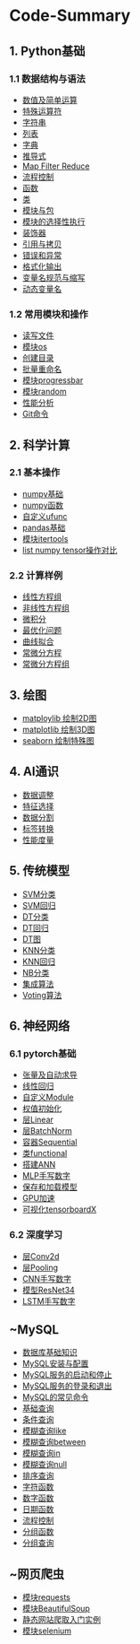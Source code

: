 # Code-Summary
## 1. Python基础
### 1.1 数据结构与语法
* [数值及简单运算](https://github.com/ZhouBinTGL/Tech-Summary/blob/master/1.%20Python%E5%9F%BA%E7%A1%80/%E6%95%B0%E5%80%BC%E5%8F%8A%E7%AE%80%E5%8D%95%E8%BF%90%E7%AE%97.py)
* [特殊运算符](https://github.com/ZhouBinTGL/Tech-Summary/blob/master/1.%20Python%E5%9F%BA%E7%A1%80/%E7%89%B9%E6%AE%8A%E8%BF%90%E7%AE%97%E7%AC%A6.py)
* [字符串](https://github.com/ZhouBinTGL/Tech-Summary/blob/master/1.%20Python%E5%9F%BA%E7%A1%80/%E5%AD%97%E7%AC%A6%E4%B8%B2.py)
* [列表](https://github.com/ZhouBinTGL/Tech-Summary/blob/master/1.%20Python%E5%9F%BA%E7%A1%80/%E5%88%97%E8%A1%A8.py)
* [字典](https://github.com/ZhouBinTGL/Tech-Summary/blob/master/1.%20Python%E5%9F%BA%E7%A1%80/%E5%AD%97%E5%85%B8.py)
* [推导式](https://github.com/ZhouBinTGL/Tech-Summary/blob/master/1.%20Python%E5%9F%BA%E7%A1%80/%E6%8E%A8%E5%AF%BC%E5%BC%8F.py)
* [Map Filter Reduce](https://github.com/ZhouBinTGL/Tech-Summary/blob/master/1.%20Python%E5%9F%BA%E7%A1%80/Map%20Filter%20Reduce.py)
* [流程控制](https://github.com/ZhouBinTGL/Tech-Summary/blob/master/1.%20Python%E5%9F%BA%E7%A1%80/%E6%B5%81%E7%A8%8B%E6%8E%A7%E5%88%B6.py)
* [函数](https://github.com/ZhouBinTGL/Tech-Summary/blob/master/1.%20Python%E5%9F%BA%E7%A1%80/%E5%87%BD%E6%95%B0.py)
* [类](https://github.com/ZhouBinTGL/Tech-Summary/blob/master/1.%20Python%E5%9F%BA%E7%A1%80/%E7%B1%BB.py)
* [模块与包](https://github.com/ZhouBinTGL/Tech-Summary/blob/master/1.%20Python%E5%9F%BA%E7%A1%80/%E6%A8%A1%E5%9D%97%E4%B8%8E%E5%8C%85.txt)
* [模块的选择性执行](https://github.com/ZhouBinTGL/Tech-Summary/blob/master/1.%20Python%E5%9F%BA%E7%A1%80/%E6%A8%A1%E5%9D%97%E7%9A%84%E9%80%89%E6%8B%A9%E6%80%A7%E6%89%A7%E8%A1%8C.txt)
* [装饰器](https://github.com/ZhouBinTGL/Tech-Summary/blob/master/1.%20Python%E5%9F%BA%E7%A1%80/%E8%A3%85%E9%A5%B0%E5%99%A8.py)
* [引用与拷贝](https://github.com/ZhouBinTGL/Tech-Summary/blob/master/1.%20Python%E5%9F%BA%E7%A1%80/%E5%BC%95%E7%94%A8%E4%B8%8E%E6%8B%B7%E8%B4%9D.py)
* [错误和异常](https://github.com/ZhouBinTGL/Tech-Summary/blob/master/1.%20Python%E5%9F%BA%E7%A1%80/%E9%94%99%E8%AF%AF%E4%B8%8E%E5%BC%82%E5%B8%B8.txt)
* [格式化输出]()
* [变量名规范与缩写](https://github.com/ZhouBinTGL/Tech-Summary/blob/master/1.%20Python%E5%9F%BA%E7%A1%80/%E5%8F%98%E9%87%8F%E5%90%8D%E8%A7%84%E8%8C%83%E5%92%8C%E7%BC%A9%E5%86%99.txt)
* [动态变量名](https://github.com/ZhouBinTGL/Tech-Summary/blob/master/1.%20Python%E5%9F%BA%E7%A1%80/%E5%8A%A8%E6%80%81%E5%8F%98%E9%87%8F%E5%90%8D.py)
### 1.2 常用模块和操作
* [读写文件](https://github.com/ZhouBinTGL/Tech-Summary/blob/master/1.%20Python%E5%9F%BA%E7%A1%80/%E8%AF%BB%E5%86%99%E6%96%87%E4%BB%B6.py)
* [模块os](https://github.com/ZhouBinTGL/Tech-Summary/blob/master/1.%20Python%E5%9F%BA%E7%A1%80/%E6%A8%A1%E5%9D%97os.py)
* [创建目录](https://github.com/ZhouBinTGL/Tech-Summary/blob/master/1.%20Python%E5%9F%BA%E7%A1%80/%E5%88%9B%E5%BB%BA%E7%9B%AE%E5%BD%95.py)
* [批量重命名](https://github.com/ZhouBinTGL/Tech-Summary/blob/master/1.%20Python%E5%9F%BA%E7%A1%80/%E6%89%B9%E9%87%8F%E9%87%8D%E5%91%BD%E5%90%8D.py)
* [模块progressbar](https://github.com/ZhouBinTGL/Tech-Summary/blob/master/1.%20Python%E5%9F%BA%E7%A1%80/%E6%A8%A1%E5%9D%97progressbar.py)
* [模块random](https://github.com/ZhouBinTGL/Tech-Summary/blob/master/1.%20Python%E5%9F%BA%E7%A1%80/%E6%A8%A1%E5%9D%97random.py)
* [性能分析](https://github.com/ZhouBinTGL/Tech-Summary/blob/master/1.%20Python%E5%9F%BA%E7%A1%80/%E6%80%A7%E8%83%BD%E5%88%86%E6%9E%90.py)
* [Git命令](https://github.com/ZhouBinTGL/Tech-Summary/blob/master/1.%20Python%E5%9F%BA%E7%A1%80/Git%E5%91%BD%E4%BB%A4.txt)
## 2. 科学计算
### 2.1 基本操作
* [numpy基础](https://github.com/ZhouBinTGL/Tech-Summary/blob/master/2.%20%E7%A7%91%E5%AD%A6%E8%AE%A1%E7%AE%97/numpy%E5%9F%BA%E7%A1%80.py)
* [numpy函数](https://github.com/ZhouBinTGL/Tech-Summary/blob/master/2.%20%E7%A7%91%E5%AD%A6%E8%AE%A1%E7%AE%97/numpy%E5%87%BD%E6%95%B0.py)
* [自定义ufunc](https://github.com/ZhouBinTGL/Tech-Summary/blob/master/2.%20%E7%A7%91%E5%AD%A6%E8%AE%A1%E7%AE%97/%E8%87%AA%E5%AE%9A%E4%B9%89ufunc.py)
* [pandas基础](https://github.com/ZhouBinTGL/Tech-Summary/blob/master/2.%20%E7%A7%91%E5%AD%A6%E8%AE%A1%E7%AE%97/pandas%E5%9F%BA%E7%A1%80.py)
* [模块itertools](https://github.com/ZhouBinTGL/Tech-Summary/blob/master/2.%20%E7%A7%91%E5%AD%A6%E8%AE%A1%E7%AE%97/%E6%A8%A1%E5%9D%97itertools.py)
* [list numpy tensor操作对比](https://github.com/ZhouBinTGL/Tech-Summary/blob/master/2.%20%E7%A7%91%E5%AD%A6%E8%AE%A1%E7%AE%97/list%20numpy%20tensor%20%E6%93%8D%E4%BD%9C%E6%AF%94%E8%BE%83.xlsx)
### 2.2 计算样例
* [线性方程组](https://github.com/ZhouBinTGL/Tech-Summary/blob/master/2.%20%E7%A7%91%E5%AD%A6%E8%AE%A1%E7%AE%97/%E7%BA%BF%E6%80%A7%E6%96%B9%E7%A8%8B%E7%BB%84.py)
* [非线性方程组](https://github.com/ZhouBinTGL/Tech-Summary/blob/master/2.%20%E7%A7%91%E5%AD%A6%E8%AE%A1%E7%AE%97/%E9%9D%9E%E7%BA%BF%E6%80%A7%E6%96%B9%E7%A8%8B%E7%BB%84.py)
* [微积分](https://github.com/ZhouBinTGL/Tech-Summary/blob/master/2.%20%E7%A7%91%E5%AD%A6%E8%AE%A1%E7%AE%97/%E5%BE%AE%E7%A7%AF%E5%88%86.py)
* [最优化问题](https://github.com/ZhouBinTGL/Tech-Summary/blob/master/2.%20%E7%A7%91%E5%AD%A6%E8%AE%A1%E7%AE%97/%E6%9C%80%E4%BC%98%E5%8C%96%E9%97%AE%E9%A2%98.py)
* [曲线拟合](https://github.com/ZhouBinTGL/Tech-Summary/blob/master/2.%20%E7%A7%91%E5%AD%A6%E8%AE%A1%E7%AE%97/%E6%9B%B2%E7%BA%BF%E6%8B%9F%E5%90%88.py)
* [常微分方程](https://github.com/ZhouBinTGL/Tech-Summary/blob/master/2.%20%E7%A7%91%E5%AD%A6%E8%AE%A1%E7%AE%97/%E5%B8%B8%E5%BE%AE%E5%88%86%E6%96%B9%E7%A8%8B.py)
* [常微分方程组](https://github.com/ZhouBinTGL/Tech-Summary/blob/master/2.%20%E7%A7%91%E5%AD%A6%E8%AE%A1%E7%AE%97/%E5%B8%B8%E5%BE%AE%E5%88%86%E6%96%B9%E7%A8%8B%E7%BB%84.py)
## 3. 绘图
* [matploylib 绘制2D图](https://github.com/ZhouBinTGL/Tech-Summary/blob/master/3.%20%E7%BB%98%E5%9B%BE/matplotlib%20%E7%BB%98%E5%88%B62D%E5%9B%BE.py)
* [matplotlib 绘制3D图](https://github.com/ZhouBinTGL/Tech-Summary/blob/master/3.%20%E7%BB%98%E5%9B%BE/matplotlib%20%E7%BB%98%E5%88%B63D%E5%9B%BE.py)
* [seaborn 绘制特殊图](https://github.com/ZhouBinTGL/Tech-Summary/blob/master/3.%20%E7%BB%98%E5%9B%BE/seaborn%20%E7%BB%98%E5%88%B6%E7%89%B9%E6%AE%8A%E5%9B%BE.py)
## 4. AI通识
* [数据调整](https://github.com/ZhouBinTGL/Tech-Summary/blob/master/4.%20AI%E9%80%9A%E8%AF%86/%E6%95%B0%E6%8D%AE%E8%B0%83%E6%95%B4.py)
* [特征选择](https://github.com/ZhouBinTGL/Tech-Summary/blob/master/4.%20AI%E9%80%9A%E8%AF%86/%E7%89%B9%E5%BE%81%E9%80%89%E6%8B%A9.py)
* [数据分割](https://github.com/ZhouBinTGL/Tech-Summary/blob/master/4.%20AI%E9%80%9A%E8%AF%86/%E6%95%B0%E6%8D%AE%E5%88%86%E5%89%B2.py)
* [标签转换](https://github.com/ZhouBinTGL/Tech-Summary/blob/master/4.%20AI%E9%80%9A%E8%AF%86/%E6%A0%87%E7%AD%BE%E8%BD%AC%E6%8D%A2.py)
* [性能度量](https://github.com/ZhouBinTGL/Tech-Summary/blob/master/4.%20AI%E9%80%9A%E8%AF%86/%E6%80%A7%E8%83%BD%E5%BA%A6%E9%87%8F.py)
## 5. 传统模型
* [SVM分类](https://github.com/ZhouBinTGL/Tech-Summary/blob/master/5.%20%E4%BC%A0%E7%BB%9F%E6%A8%A1%E5%9E%8B/SVM%E5%88%86%E7%B1%BB.py)
* [SVM回归](https://github.com/ZhouBinTGL/Tech-Summary/blob/master/5.%20%E4%BC%A0%E7%BB%9F%E6%A8%A1%E5%9E%8B/SVM%E5%9B%9E%E5%BD%92.py)
* [DT分类](https://github.com/ZhouBinTGL/Tech-Summary/blob/master/5.%20%E4%BC%A0%E7%BB%9F%E6%A8%A1%E5%9E%8B/DT%E5%88%86%E7%B1%BB.py)
* [DT回归](https://github.com/ZhouBinTGL/Tech-Summary/blob/master/5.%20%E4%BC%A0%E7%BB%9F%E6%A8%A1%E5%9E%8B/DT%E5%9B%9E%E5%BD%92.py)
* [DT图](https://github.com/ZhouBinTGL/Tech-Summary/blob/master/5.%20%E4%BC%A0%E7%BB%9F%E6%A8%A1%E5%9E%8B/DT%E5%9B%BE.py)
* [KNN分类](https://github.com/ZhouBinTGL/Tech-Summary/blob/master/5.%20%E4%BC%A0%E7%BB%9F%E6%A8%A1%E5%9E%8B/KNN%E5%88%86%E7%B1%BB.py)
* [KNN回归](https://github.com/ZhouBinTGL/Tech-Summary/blob/master/5.%20%E4%BC%A0%E7%BB%9F%E6%A8%A1%E5%9E%8B/KNN%E5%9B%9E%E5%BD%92.py)
* [NB分类](https://github.com/ZhouBinTGL/Tech-Summary/blob/master/5.%20%E4%BC%A0%E7%BB%9F%E6%A8%A1%E5%9E%8B/NB%E5%88%86%E7%B1%BB.py)
* [集成算法](https://github.com/ZhouBinTGL/Tech-Summary/blob/master/5.%20%E4%BC%A0%E7%BB%9F%E6%A8%A1%E5%9E%8B/%E9%9B%86%E6%88%90%E7%AE%97%E6%B3%95.py)
* [Voting算法](https://github.com/ZhouBinTGL/Tech-Summary/blob/master/5.%20%E4%BC%A0%E7%BB%9F%E6%A8%A1%E5%9E%8B/Voting%E7%AE%97%E6%B3%95.py)
## 6. 神经网络
### 6.1 pytorch基础
* [张量及自动求导](https://github.com/ZhouBinTGL/Tech-Summary/blob/master/6.%20%E7%A5%9E%E7%BB%8F%E7%BD%91%E7%BB%9C/%E5%BC%A0%E9%87%8F%E5%8F%8A%E8%87%AA%E5%8A%A8%E6%B1%82%E5%AF%BC.py)
* [线性回归](https://github.com/ZhouBinTGL/Tech-Summary/blob/master/6.%20%E7%A5%9E%E7%BB%8F%E7%BD%91%E7%BB%9C/%E7%BA%BF%E6%80%A7%E5%9B%9E%E5%BD%92.py)
* [自定义Module](https://github.com/ZhouBinTGL/Tech-Summary/blob/master/6.%20%E7%A5%9E%E7%BB%8F%E7%BD%91%E7%BB%9C/%E8%87%AA%E5%AE%9A%E4%B9%89Module.py)
* [权值初始化](https://github.com/ZhouBinTGL/Tech-Summary/blob/master/6.%20%E7%A5%9E%E7%BB%8F%E7%BD%91%E7%BB%9C/%E6%9D%83%E5%80%BC%E5%88%9D%E5%A7%8B%E5%8C%96.py)
* [层Linear](https://github.com/ZhouBinTGL/Tech-Summary/blob/master/6.%20%E7%A5%9E%E7%BB%8F%E7%BD%91%E7%BB%9C/%E5%B1%82Linear.py)
* [层BatchNorm](https://github.com/ZhouBinTGL/Tech-Summary/blob/master/6.%20%E7%A5%9E%E7%BB%8F%E7%BD%91%E7%BB%9C/%E5%B1%82BatchNorm.py)
* [容器Sequential](https://github.com/ZhouBinTGL/Tech-Summary/blob/master/6.%20%E7%A5%9E%E7%BB%8F%E7%BD%91%E7%BB%9C/%E5%AE%B9%E5%99%A8Sequential.py)
* [类functional](https://github.com/ZhouBinTGL/Tech-Summary/blob/master/6.%20%E7%A5%9E%E7%BB%8F%E7%BD%91%E7%BB%9C/%E7%B1%BBfunctional.py)
* [搭建ANN](https://github.com/ZhouBinTGL/Tech-Summary/blob/master/6.%20%E7%A5%9E%E7%BB%8F%E7%BD%91%E7%BB%9C/%E6%90%AD%E5%BB%BAANN.py)
* [MLP手写数字](https://github.com/ZhouBinTGL/Tech-Summary/blob/master/6.%20%E7%A5%9E%E7%BB%8F%E7%BD%91%E7%BB%9C/MLP%E6%89%8B%E5%86%99%E6%95%B0%E5%AD%97.py)
* [保存和加载模型](https://github.com/ZhouBinTGL/Tech-Summary/blob/master/6.%20%E7%A5%9E%E7%BB%8F%E7%BD%91%E7%BB%9C/%E4%BF%9D%E5%AD%98%E4%B8%8E%E5%8A%A0%E8%BD%BD%E6%A8%A1%E5%9E%8B.py)
* [GPU加速](https://github.com/ZhouBinTGL/Tech-Summary/blob/master/6.%20%E7%A5%9E%E7%BB%8F%E7%BD%91%E7%BB%9C/GPU%E5%8A%A0%E9%80%9F.txt)
* [可视化tensorboardX](https://github.com/ZhouBinTGL/Tech-Summary/blob/master/6.%20%E7%A5%9E%E7%BB%8F%E7%BD%91%E7%BB%9C/%E5%8F%AF%E8%A7%86%E5%8C%96tensorboardX.py)
### 6.2 深度学习
* [层Conv2d](https://github.com/ZhouBinTGL/Tech-Summary/blob/master/6.%20%E7%A5%9E%E7%BB%8F%E7%BD%91%E7%BB%9C/%E5%B1%82Conv2d.py)
* [层Pooling](https://github.com/ZhouBinTGL/Tech-Summary/blob/master/6.%20%E7%A5%9E%E7%BB%8F%E7%BD%91%E7%BB%9C/%E5%B1%82Pooling.py)
* [CNN手写数字](https://github.com/ZhouBinTGL/Tech-Summary/blob/master/6.%20%E7%A5%9E%E7%BB%8F%E7%BD%91%E7%BB%9C/CNN%E6%89%8B%E5%86%99%E6%95%B0%E5%AD%97.py)
* [模型ResNet34](https://github.com/ZhouBinTGL/Tech-Summary/blob/master/6.%20%E7%A5%9E%E7%BB%8F%E7%BD%91%E7%BB%9C/%E6%A8%A1%E5%9E%8BResNet34.py)
* [LSTM手写数字](https://github.com/ZhouBinTGL/Tech-Summary/blob/master/6.%20%E7%A5%9E%E7%BB%8F%E7%BD%91%E7%BB%9C/LSTM%E6%89%8B%E5%86%99%E6%95%B0%E5%AD%97.py)
## ~MySQL
* [数据库基础知识]()
* [MySQL安装与配置]()
* [MySQL服务的启动和停止]()
* [MySQL服务的登录和退出]()
* [MySQL的常见命令]()
* [基础查询]()
* [条件查询]()
* [模糊查询like]()
* [模糊查询between]()
* [模糊查询in]()
* [模糊查询null]()
* [排序查询]()
* [字符函数]()
* [数字函数]()
* [日期函数]()
* [流程控制]()
* [分组函数]()
* [分组查询]()
## ~网页爬虫
* [模块requests]()
* [模块BeautifulSoup]()
* [静态网站爬取入门实例]()
* [模块selenium]()
